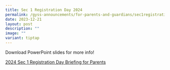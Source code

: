 ```yaml
---
title: Sec 1 Registration Day 2024
permalink: /gyss-announcements/for-parents-and-guardians/sec1registration/
date: 2023-12-21
layout: post
description: ""
image: ""
variant: tiptap
---
```

<p>Download PowerPoint slides for more info!</p><p><a href="/files/Sec_1__2024__Registration_Day_Briefing_for_Parents__slides_for_website_.pdf" rel="noopener noreferrer nofollow" target="_blank">2024 Sec 1 Registration Day Briefing for Parents</a></p>